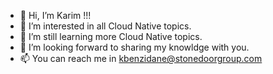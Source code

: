 - 👋 Hi, I’m Karim !!!
- 👀 I’m interested in all Cloud Native topics.
- 🌱 I’m  still learning more Cloud Native topics.
- 💞️ I’m looking forward to sharing my knowldge with you.
- 📫 You can reach me in kbenzidane@stonedoorgroup.com


<!---
trainer-karim/trainer-karim is a ✨ special ✨ repository because its `README.md` (this file) appears on your GitHub profile.
You can click the Preview link to take a look at your changes.
--->
